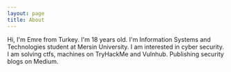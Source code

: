 ```yaml
---
layout: page
title: About
---
```


Hi, I'm Emre from Turkey. I'm 18 years old. I'm Information Systems and Technologies student at Mersin University. I am interested in cyber security. I am solving ctfs, machines on TryHackMe and Vulnhub. Publishing security blogs on Medium.
